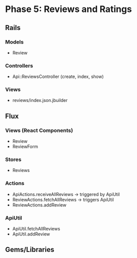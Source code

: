 # Phase 5: Reviews and Ratings

## Rails
### Models
* Review

### Controllers
* Api::ReviewsController (create, index, show)

### Views
* reviews/index.json.jbuilder

## Flux
### Views (React Components)
* Review
* ReviewForm

### Stores
* Reviews

### Actions
* ApiActions.receiveAllReviews -> triggered by ApiUtil
* ReviewActions.fetchAllReviews -> triggers ApiUtil
* ReviewActions.addReview

### ApiUtil
* ApiUtil.fetchAllReviews
* ApiUtil.addReview

## Gems/Libraries
